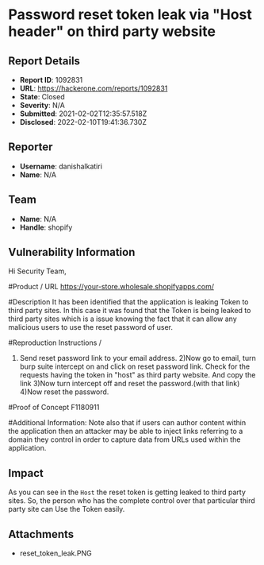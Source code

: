 # Password reset token leak via "Host header"  on third party website

## Report Details
- **Report ID**: 1092831
- **URL**: https://hackerone.com/reports/1092831
- **State**: Closed
- **Severity**: N/A
- **Submitted**: 2021-02-02T12:35:57.518Z
- **Disclosed**: 2022-02-10T19:41:36.730Z

## Reporter
- **Username**: danishalkatiri
- **Name**: N/A

## Team
- **Name**: N/A
- **Handle**: shopify

## Vulnerability Information
Hi Security Team,

#Product / URL
https://your-store.wholesale.shopifyapps.com/

#Description
It has been identified that the application is leaking Token to third party sites. In this case it was found that the Token is being leaked to third party sites which is a issue knowing the fact that it can allow any malicious users to use the reset password of user.


#Reproduction Instructions /
1) Send reset password link to your email address.
2)Now go to email, turn burp suite intercept on and click on reset password link. Check for the requests having the token in "host" as third party website. And copy the link
3)Now turn intercept off and reset the password.(with that link)
4)Now reset the password.

#Proof of Concept
F1180911

#Additional Information:
Note also that if users can author content within the application then an attacker may be able to inject links referring to a domain they control in order to capture data from URLs used within the application.

## Impact

As you can see in the `Host` the reset token is getting leaked to third party sites. So, the person who has the complete control over that particular third party site can Use the Token easily.

## Attachments
- reset_token_leak.PNG
